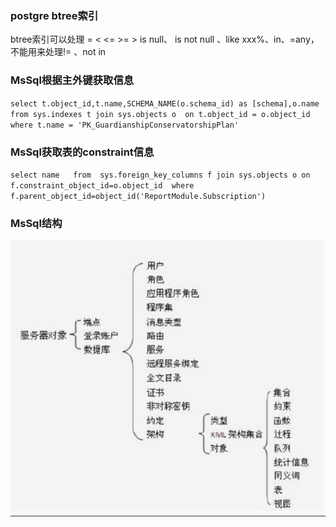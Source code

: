 
### postgre btree索引

btree索引可以处理 = < <= >= > is null、 is not null 、like xxx%、in、=any，不能用来处理!= 、not in

### MsSql根据主外键获取信息

`select t.object_id,t.name,SCHEMA_NAME(o.schema_id) as [schema],o.name from sys.indexes t join sys.objects o  on t.object_id = o.object_id where t.name = 'PK_GuardianshipConservatorshipPlan'`

### MsSql获取表的constraint信息

`select name  
from  sys.foreign_key_columns f join sys.objects o on f.constraint_object_id=o.object_id 
where f.parent_object_id=object_id('ReportModule.Subscription')`

### MsSql结构

![1656471283390](image/sql/1656471283390.png)
